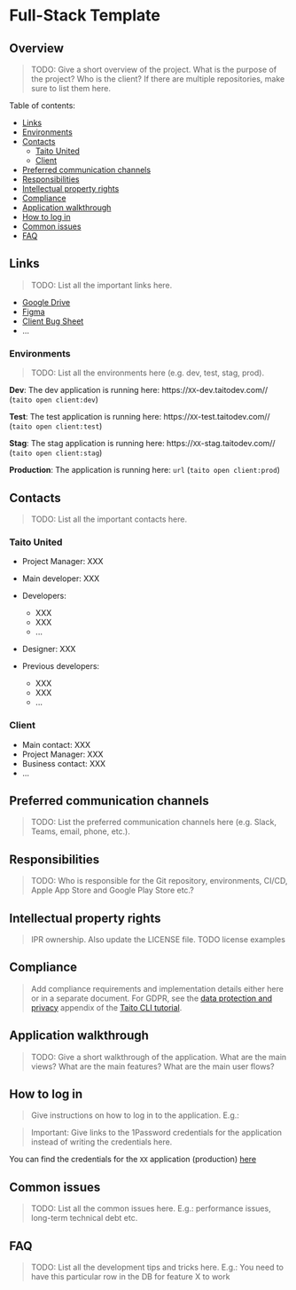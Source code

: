 # Full-Stack Template

## Overview

> TODO: Give a short overview of the project. What is the purpose of the project? Who is the client? If there are multiple repositories, make sure to list them here.

Table of contents:

- [Links](#links)
- [Environments](#environments)
- [Contacts](#contacts)
  - [Taito United](#taito-united)
  - [Client](#client)
- [Preferred communication channels](#preferred-communication-channels)
- [Responsibilities](#responsibilities)
- [Intellectual property rights](#intellectual-property-rights)
- [Compliance](#compliance)
- [Application walkthrough](#application-walkthrough)
- [How to log in](#how-to-log-in)
- [Common issues](#common-issues)
- [FAQ](#faq)

## Links

> TODO: List all the important links here.

- [Google Drive](XX)
- [Figma](XX)
- [Client Bug Sheet](XX)
- ...

### Environments

> TODO: List all the environments here (e.g. dev, test, stag, prod).

**Dev**: The dev application is running here: https://`XX`-dev.taitodev.com// (`taito open client:dev`)

**Test**: The test application is running here: https://`XX`-test.taitodev.com// (`taito open client:test`)

**Stag**: The stag application is running here: https://`XX`-stag.taitodev.com// (`taito open client:stag`)

**Production**: The application is running here: `url` (`taito open client:prod`)

## Contacts

> TODO: List all the important contacts here.

### Taito United

- Project Manager: XXX
- Main developer: XXX
- Developers:
  - XXX
  - XXX
  - ...
- Designer: XXX

- Previous developers:
  - XXX
  - XXX
  - ...

### Client

- Main contact: XXX
- Project Manager: XXX
- Business contact: XXX
- ...

## Preferred communication channels

> TODO: List the preferred communication channels here (e.g. Slack, Teams, email, phone, etc.).

## Responsibilities

> TODO: Who is responsible for the Git repository, environments, CI/CD, Apple App Store and Google Play Store etc.?

## Intellectual property rights

> IPR ownership. Also update the LICENSE file. TODO license examples

## Compliance

> Add compliance requirements and implementation details either here or in a separate document. For GDPR, see the [data protection and privacy](https://taitounited.github.io/taito-cli/tutorial/e-data-protection-and-privacy) appendix of the [Taito CLI tutorial](https://taitounited.github.io/taito-cli/tutorial).

## Application walkthrough

> TODO: Give a short walkthrough of the application. What are the main views? What are the main features? What are the main user flows?

## How to log in

> Give instructions on how to log in to the application. E.g.:

> Important: Give links to the 1Password credentials for the application instead of writing the credentials here.

You can find the credentials for the `XX` application (production) [here](https://start.1password.com/open/`XX`)

## Common issues

> TODO: List all the common issues here. E.g.: performance issues, long-term technical debt etc.

## FAQ

> TODO: List all the development tips and tricks here. E.g.: You need to have this particular row in the DB for feature X to work
